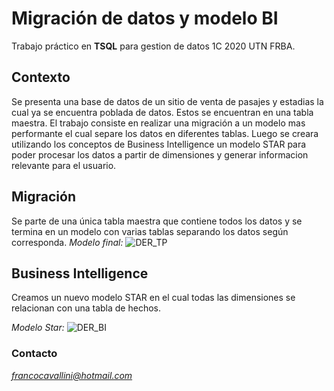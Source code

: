 # Migración de datos y modelo BI
Trabajo práctico en **TSQL** para gestion de datos 1C 2020 UTN FRBA.

## Contexto
Se presenta una base de datos de un sitio de venta de pasajes y estadias la cual ya se encuentra poblada de datos.
Estos se encuentran en una tabla maestra. 
El trabajo consiste en realizar una migración a un modelo mas performante el cual separe los datos en diferentes tablas.
Luego se creara utilizando los conceptos de Business Intelligence un modelo STAR para poder procesar los datos a partir de
dimensiones y generar informacion relevante para el usuario. 

## Migración
Se parte de una única tabla maestra que contiene todos los datos y se termina en un modelo con varias tablas separando los
datos según corresponda. 
*Modelo final:*
![DER_TP](https://user-images.githubusercontent.com/43447255/93411708-27728c00-f872-11ea-9bc0-962b232a2695.png)

## Business Intelligence
Creamos un nuevo modelo STAR en el cual todas las dimensiones se relacionan con una tabla de hechos.

*Modelo Star:*
![DER_BI](https://user-images.githubusercontent.com/43447255/93412178-065e6b00-f873-11ea-88cd-248b0548faf3.png)


### Contacto
*francocavallini@hotmail.com*
